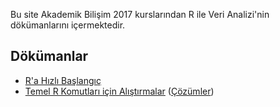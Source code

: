 Bu site Akademik Bilişim 2017 kurslarından R ile Veri Analizi'nin dökümanlarını içermektedir.

## Dökümanlar

+ [R'a Hızlı Başlangıç](dokumanlar/RHizliGiris.pdf)
+ [Temel R Komutları için Alıştırmalar](dokumanlar/dokuman_temel_alistirma.html) ([Çözümler](dokumanlar/dokuman_temel_alistirma_cozumler.html))


